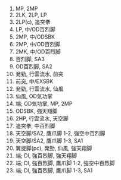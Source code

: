 1. MP, 2MP
2. 2LK, 2LP, LP
3. 2LP(c), 追突拳
4. LP, 中/OD百烈脚
5. 2MP, 中/ODSBK
6. 2MP, 中/OD百烈脚
7. 2MK, 中/OD百烈脚
8. 百烈脚, SA3
9. OD百烈脚, SA2
10. 発勁, 行雲流水, 前突
11. 前突, 中/EXSBK
12. 発勁, 行雲流水, 仙風
13. 仙風, OD気功掌
14. 端; OD気功掌, MP, 2MP
15. ODSBK, 強天翔脚
16. 2HP, 行雲流水, 天空脚
17. 追突拳, 中百烈脚
18. 天空脚/SA2, 鷹爪脚 1-2, 強空中百烈脚
19. 天空脚/SA2, 鷹爪脚 1-3, SA1
20. 翼旋脚(pc), 発勁, 仙風, 強天翔脚
21. 端; DI, 強百烈脚, 強天翔脚
22. 端; DI, 強百烈脚, 鷹爪脚 1-2, 強空中百烈脚
23. 端; DI, 強百烈脚, 鷹爪脚 1-3, SA1
